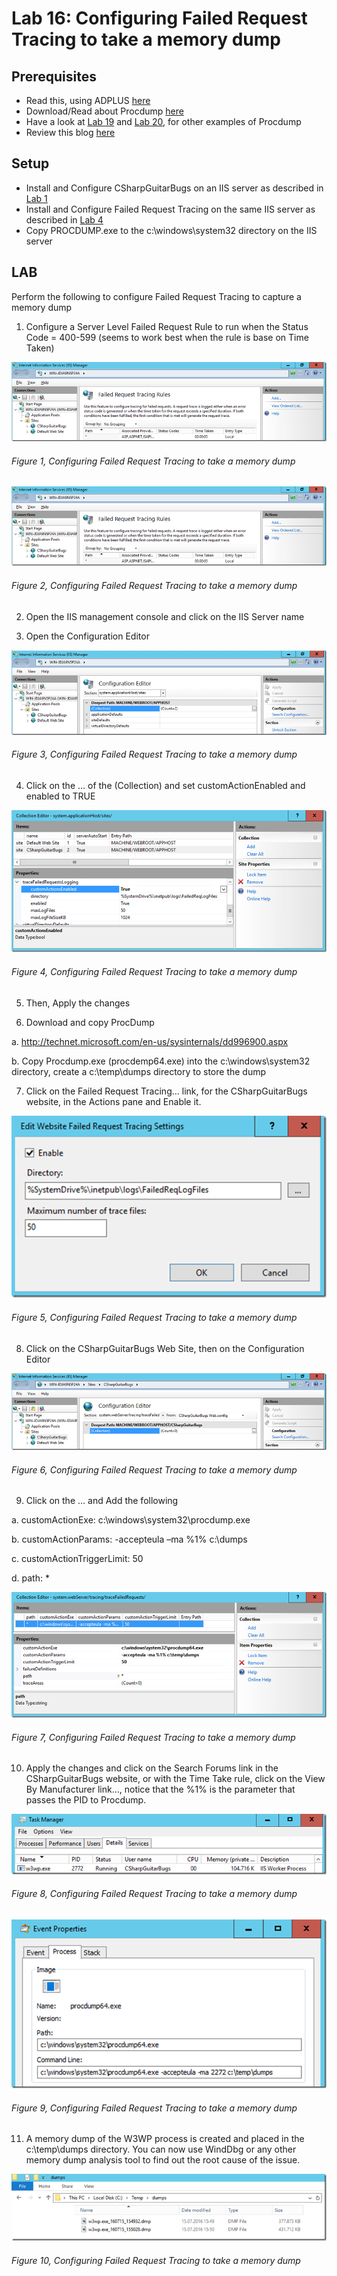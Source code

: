 # Lab 16: Configuring Failed Request Tracing to take a memory dump

## Prerequisites

+ Read this, using ADPLUS [here][LINK1]
+ Download/Read about Procdump [here][LINK2]
+ Have a look at [Lab 19][LINK3] and [Lab 20][LINK4], for other examples of Procdump
+ Review this blog [here][LINK5]

## Setup

+ Install and Configure CSharpGuitarBugs on an IIS server as described in [Lab 1][LINK6]
+ Install and Configure Failed Request Tracing on the same IIS server as described in [Lab 4][LINK7]
+ Copy PROCDUMP.exe to the c:\windows\system32 directory on the IIS server

## LAB

Perform the following to configure Failed Request Tracing to capture a memory dump

1. Configure a Server Level Failed Request Rule to run when the Status Code = 400-599 (seems to work best when the rule is base on Time Taken)

![Configuring Failed Request Tracing to take a memory dump][FIGURE1]
###### Figure 1, Configuring Failed Request Tracing to take a memory dump

![Configuring Failed Request Tracing to take a memory dump][FIGURE10]
###### Figure 2, Configuring Failed Request Tracing to take a memory dump

2. Open the IIS management console and click on the IIS Server name

3. Open the Configuration Editor

![Configuring Failed Request Tracing to take a memory dump][FIGURE2]
###### Figure 3, Configuring Failed Request Tracing to take a memory dump

4. Click on the … of the (Collection) and set customActionEnabled and enabled to TRUE

![Configuring Failed Request Tracing to take a memory dump][FIGURE3]
###### Figure 4, Configuring Failed Request Tracing to take a memory dump

5. Then, Apply the changes

6. Download and copy ProcDump

a. http://technet.microsoft.com/en-us/sysinternals/dd996900.aspx

b. Copy Procdump.exe (procdemp64.exe) into the c:\windows\system32 directory, create a c:\temp\dumps directory to store the dump

7. Click on the Failed Request Tracing… link, for the CSharpGuitarBugs website, in the Actions pane and Enable it.

![Configuring Failed Request Tracing to take a memory dump][FIGURE4]
###### Figure 5, Configuring Failed Request Tracing to take a memory dump

8. Click on the CSharpGuitarBugs Web Site, then on the Configuration Editor

![Configuring Failed Request Tracing to take a memory dump][FIGURE5]
###### Figure 6, Configuring Failed Request Tracing to take a memory dump

9. Click on the … and Add the following

a. customActionExe: c:\windows\system32\procdump.exe

b. customActionParams: -accepteula –ma %1% c:\dumps

c. customActionTriggerLimit: 50

d. path: *

![Configuring Failed Request Tracing to take a memory dump][FIGURE6]
###### Figure 7, Configuring Failed Request Tracing to take a memory dump

10. Apply the changes and click on the Search Forums link in the CSharpGuitarBugs website, or with the Time Take rule, click on the View By Manufacturer link…, notice that the %1% is the parameter that passes the PID to Procdump.

![Configuring Failed Request Tracing to take a memory dump][FIGURE7]
###### Figure 8, Configuring Failed Request Tracing to take a memory dump

![Configuring Failed Request Tracing to take a memory dump][FIGURE8]
###### Figure 9, Configuring Failed Request Tracing to take a memory dump

11. A memory dump of the W3WP process is created and placed in the c:\temp\dumps directory. You can now use WindDbg or any other memory dump analysis tool to find out the root cause of the issue.

![Configuring Failed Request Tracing to take a memory dump][FIGURE9]
###### Figure 10, Configuring Failed Request Tracing to take a memory dump

[FIGURE1]: ../images/2016/msdn-0837.png "Figure 1, Configuring Failed Request Tracing to take a memory dump"
[FIGURE2]: ../images/2016/msdn-0838.png "Figure 2, Configuring Failed Request Tracing to take a memory dump"
[FIGURE3]: ../images/2016/msdn-0839.png "Figure 3, Configuring Failed Request Tracing to take a memory dump"
[FIGURE4]: ../images/2016/msdn-0840.png "Figure 4, Configuring Failed Request Tracing to take a memory dump"
[FIGURE5]: ../images/2016/msdn-0841.png "Figure 5, Configuring Failed Request Tracing to take a memory dump"
[FIGURE6]: ../images/2016/msdn-0842.png "Figure 6, Configuring Failed Request Tracing to take a memory dump"
[FIGURE7]: ../images/2016/msdn-0843.png "Figure 7, Configuring Failed Request Tracing to take a memory dump"
[FIGURE8]: ../images/2016/msdn-0844.png "Figure 8, Configuring Failed Request Tracing to take a memory dump"
[FIGURE9]: ../images/2016/msdn-0845.png "Figure 9, Configuring Failed Request Tracing to take a memory dump"
[FIGURE10]: ../images/2016/msdn-0846.png "Figure 10, Configuring Failed Request Tracing to take a memory dump"

[LINK1]: http://blogs.msdn.com/b/friis/archive/2010/05/11/using-freb-to-generate-a-dump-on-a-long-running-request.aspx
[LINK2]: http://technet.microsoft.com/en-us/sysinternals/dd996900.aspx
[LINK3]: https://blogs.msdn.microsoft.com/benjaminperkins/2016/06/16/lab-19-debugging-a-high-cpu-hang-w3wp-process-using-windbg/
[LINK4]: https://blogs.msdn.microsoft.com/benjaminperkins/2016/06/16/lab-20-debugging-a-low-cpu-hang-w3wp-process-using-windbg/
[LINK5]: ../2013/2013-12-using-procdump-and-failed-request-tracing-to-capture-a-memory-dump.md
[LINK6]: 2016-IISLAB-lab-1-install-iis-and-create-a-web-site.md
[LINK7]: 2016-IISLAB-lab-4-install-and-configure-failed-request-tracing.md
